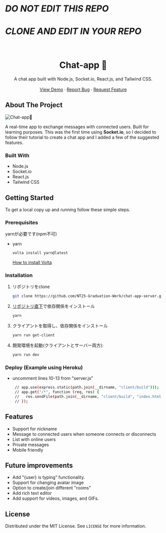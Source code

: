 # *DO NOT EDIT THIS REPO*
# *CLONE AND EDIT IN YOUR REPO*

<br />
  <h1 align="center">Chat-app 🦜</h1>

  <p align="center">
    A chat app built with Node.js, Socket.io, React.js, and Tailwind CSS.
    <br />
    <br />
    <a href="http://chat-app-on.herokuapp.com/">View Demo</a>
    ·
    <a href="https://github.com/lucasmrl/chat-app/issues">Report Bug</a>
    ·
    <a href="https://github.com/lucasmrl/chat-app/issues">Request Feature</a>
  </p>
</p>

<!-- ABOUT THE PROJECT -->

## About The Project

![Chat-app🦜](https://github.com/lucasmrl/chat-app/blob/master/screenshot.png?raw=true)

A real-time app to exchange messages with connected users. Built for learning purposes. This was the first time using **Socket.io**, so I decided to follow their tutorial to create a chat app and I added a few of the suggested features.

### Built With

- Node.js
- Socket.io
- React.js
- Tailwind CSS

<!-- GETTING STARTED -->

## Getting Started

To get a local copy up and running follow these simple steps.

### Prerequisites

yarnが必要です(npm不可)

- yarn
  ```sh
  volta install yarn@latest
  ```

  [How to install Volta](https://github.com/NT25-Graduation-Work/how-to/wiki/Node.js)

### Installation

1. リポジトリをclone
   ```sh
   git clone https://github.com/NT25-Graduation-Work/chat-app-server.git
   ```
2. [リポジトリ直下](./)で依存関係をインストール
   ```sh
   yarn
   ```
3. クライアントを取得し、依存関係をインストール
   ```sh
   yarn run get-client
   ```
4. 開発環境を起動(クライアントとサーバー両方):
   ```sh
   yarn run dev
   ```

### Deploy (Example using Heroku)

- uncomment lines 10-13 from "server.js"
  ```sh
   // app.use(express.static(path.join(__dirname, "client/build")));
   // app.get("/*", function (req, res) {
   //   res.sendFile(path.join(__dirname, "client/build", "index.html"));
   // });
  ```

<!-- USAGE EXAMPLES -->

## Features

- Support for nickname
- Message to connected users when someone connects or disconnects
- List with online users
- Private messages
- Mobile friendly

## Future improvements

- Add “{user} is typing” functionality.
- Support for changing avatar image
- Option to create/join different "rooms"
- Add rich text editor
- Add support for videos, images, and GIFs.

<!-- LICENSE -->

## License

Distributed under the MIT License. See `LICENSE` for more information.
